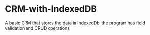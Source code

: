 # CRM-with-IndexedDB
A basic CRM that stores the data in IndexedDb, the program has field validation and CRUD operations

